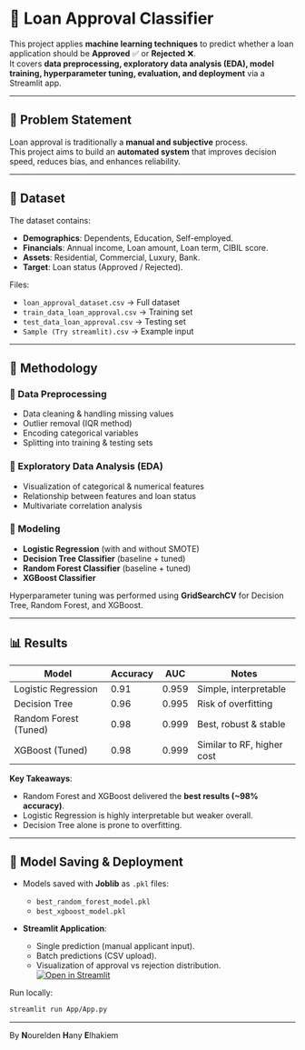 # 🏦 Loan Approval Classifier

This project applies **machine learning techniques** to predict whether a loan application should be **Approved** ✅ or **Rejected** ❌.  
It covers **data preprocessing, exploratory data analysis (EDA), model training, hyperparameter tuning, evaluation, and deployment** via a Streamlit app.

---

## 🔹 Problem Statement
Loan approval is traditionally a **manual and subjective** process.  
This project aims to build an **automated system** that improves decision speed, reduces bias, and enhances reliability.

---

## 📂 Dataset
The dataset contains:
- **Demographics**: Dependents, Education, Self-employed.  
- **Financials**: Annual income, Loan amount, Loan term, CIBIL score.  
- **Assets**: Residential, Commercial, Luxury, Bank.  
- **Target**: Loan status (Approved / Rejected).  

Files:
- `loan_approval_dataset.csv` → Full dataset  
- `train_data_loan_approval.csv` → Training set  
- `test_data_loan_approval.csv` → Testing set  
- `Sample (Try streamlit).csv` → Example input  

---

## 🧩 Methodology

### 🔹 Data Preprocessing
- Data cleaning & handling missing values  
- Outlier removal (IQR method)  
- Encoding categorical variables  
- Splitting into training & testing sets  

### 🔹 Exploratory Data Analysis (EDA)
- Visualization of categorical & numerical features  
- Relationship between features and loan status  
- Multivariate correlation analysis  

### 🔹 Modeling
- **Logistic Regression** (with and without SMOTE)  
- **Decision Tree Classifier** (baseline + tuned)  
- **Random Forest Classifier** (baseline + tuned)  
- **XGBoost Classifier**  

Hyperparameter tuning was performed using **GridSearchCV** for Decision Tree, Random Forest, and XGBoost.

---

## 📊 Results

| Model                      | Accuracy | AUC   | Notes                  |
|-----------------------------|----------|-------|------------------------|
| Logistic Regression         | 0.91     | 0.959 | Simple, interpretable  |
| Decision Tree               | 0.96     | 0.995 | Risk of overfitting    |
| Random Forest (Tuned)       | 0.98     | 0.999 | Best, robust & stable  |
| XGBoost (Tuned)             | 0.98     | 0.999 | Similar to RF, higher cost |

**Key Takeaways**:
- Random Forest and XGBoost delivered the **best results (~98% accuracy)**.  
- Logistic Regression is highly interpretable but weaker overall.  
- Decision Tree alone is prone to overfitting.  

---
## 💾 Model Saving & Deployment
- Models saved with **Joblib** as `.pkl` files:
  - `best_random_forest_model.pkl`  
  - `best_xgboost_model.pkl`  

- **Streamlit Application**:
  - Single prediction (manual applicant input).  
  - Batch predictions (CSV upload).  
  - Visualization of approval vs rejection distribution.  
[![Open in Streamlit](https://static.streamlit.io/badges/streamlit_badge_black_white.svg)](https://loan-approval-project-by-nhe.streamlit.app/)

Run locally:
```bash
streamlit run App/App.py
```
---

By **N**ourelden **H**any **E**lhakiem


